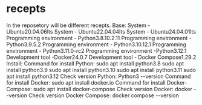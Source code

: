 # recepts
In the reposetory will be different recepts.
Base:
System - Ubuntu20.04.06lts
System - Ubuntu22.04.04lts
System - Ubuntu24.04.01lts
Programming environment - Python3.8.10.2.11
Programming environment - Python3.9.5.2
Programming environment - Python3.10.12.1
Programming environment - Python3.11.0-rc2
Programming environment -Python3.12.1
Development tool -Docker24.0.7
Development tool - Docker Compose1.29.2
Install:
Command for install Python:
sudo apt install python3.8
sudo apt install python3.9
sudo apt install python3.10
sudo apt install python3.11
sudo apt install python3.12
Check version Python:
Python3 --version
Command for install Docker:
sudo apt install docker.io
Command for install Docker-Compose:
sudo apt install docker-compose
Check version Docker:
docker --version
Check version Docker Compose:
docker compose --version
